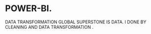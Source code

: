 # POWER-BI.
DATA TRANSFORMATION
GLOBAL SUPERSTONE IS DATA.
I DONE BY CLEANING AND DATA TRANSFORMATION .
